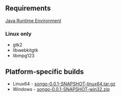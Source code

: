 ## Requirements
[Java Runtime Environment](http://java.com)
### Linux only
* gtk2
* libwebkitgtk
* libmpg123

## Platform-specific builds
* Linux64 - [songo-0.0.1-SNAPSHOT-linux64.tar.gz](http://github.com/downloads/siasia/songo/songo-0.0.1-SNAPSHOT-linux64.tar.gz)
* Windows - [songo-0.0.1-SNAPSHOT-win32.zip](http://github.com/downloads/siasia/songo/songo-0.0.1-SNAPSHOT-win32.zip)
